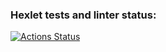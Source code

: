 ### Hexlet tests and linter status:
[![Actions Status](https://github.com/FunnyDrew/frontend-project-lvl1/workflows/hexlet-check/badge.svg)](https://github.com/FunnyDrew/frontend-project-lvl1/actions)